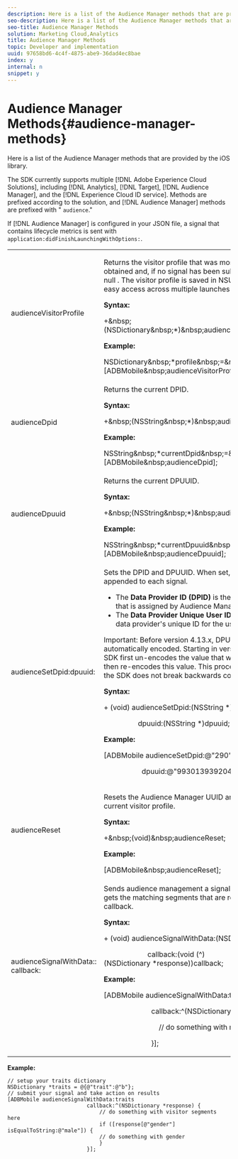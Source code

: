 ```yaml
---
description: Here is a list of the Audience Manager methods that are provided by the iOS library.
seo-description: Here is a list of the Audience Manager methods that are provided by the iOS library.
seo-title: Audience Manager Methods
solution: Marketing Cloud,Analytics
title: Audience Manager Methods
topic: Developer and implementation
uuid: 97658bd6-4c4f-4875-abe9-36dad4ec8bae
index: y
internal: n
snippet: y
---
```


# Audience Manager Methods{#audience-manager-methods}

Here is a list of the Audience Manager methods that are provided by the iOS library.

 The SDK currently supports multiple [!DNL Adobe Experience Cloud Solutions], including [!DNL Analytics], [!DNL Target], [!DNL Audience Manager], and the [!DNL Experience Cloud ID service]. Methods are prefixed according to the solution, and [!DNL Audience Manager] methods are prefixed with " `audience`."

If [!DNL Audience Manager] is configured in your JSON file, a signal that contains lifecycle metrics is sent with `application:didFinishLaunchingWithOptions:`. 

<table id="table_7AEDAD7F33A44B3AA387420D262F7235"> 
 <tbody> 
  <tr> 
   <td colname="col1"> audienceVisitorProfile </td> 
   <td colname="col2"> <p>Returns the visitor profile that was most recently obtained and, if no signal has been submitted, returns <span class="codeph"> null </span>. The visitor profile is saved in <span class="codeph"> NSUserDefaults </span> for easy access across multiple launches of your app. </p> <p> <b>Syntax:</b> </p> 
    <codeblock class="syntax c">
      +&amp;nbsp;(NSDictionary&amp;nbsp;*)&amp;nbsp;audienceVisitorProfile; 
    </codeblock> <p> <b>Example:</b> </p> 
    <codeblock class="syntax c">
      NSDictionary&amp;nbsp;*profile&amp;nbsp;=&amp;nbsp;[ADBMobile&amp;nbsp;audienceVisitorProfile]; 
    </codeblock> </td> 
  </tr> 
  <tr> 
   <td colname="col1"> audienceDpid </td> 
   <td colname="col2"> <p>Returns the current DPID. </p> <p> <b>Syntax:</b> </p> 
    <codeblock class="syntax c">
      +&amp;nbsp;(NSString&amp;nbsp;*)&amp;nbsp;audienceDpid; 
    </codeblock> <p> <b>Example:</b> </p> 
    <codeblock class="syntax c">
      NSString&amp;nbsp;*currentDpid&amp;nbsp;=&amp;nbsp;[ADBMobile&amp;nbsp;audienceDpid]; 
    </codeblock> </td> 
  </tr> 
  <tr> 
   <td colname="col1"> audienceDpuuid </td> 
   <td colname="col2"> <p>Returns the current DPUUID. </p> <p> <b>Syntax:</b> </p> 
    <codeblock class="syntax c">
      +&amp;nbsp;(NSString&amp;nbsp;*)&amp;nbsp;audienceDpuuid; 
    </codeblock> <p> <b>Example:</b> </p> 
    <codeblock class="syntax c">
      NSString&amp;nbsp;*currentDpuuid&amp;nbsp;=&amp;nbsp;[ADBMobile&amp;nbsp;audienceDpuuid]; 
    </codeblock> </td> 
  </tr> 
  <tr> 
   <td colname="col1"> audienceSetDpid:​dpuuid: </td> 
   <td colname="col2"> <p>Sets the DPID and DPUUID. When set, both will be appended to each signal. </p> <p> 
     <ul id="ul_E14E9E7C733C4236866845E911CE5E40"> 
      <li id="li_30CBAFEB63604FEB8F894B956691403B">The <b>Data Provider ID (DPID)</b> is the data partner ID that is assigned by Audience Manager. </li> 
      <li id="li_83949D77027F433980F0C1F2BA93FA20">The <b>Data Provider Unique User ID (DPUUID)</b> is the data provider's unique ID for the user. </li> 
     </ul> </p> <p> <p>Important:  Before version 4.13.x, DPUUID was not automatically encoded. Starting in version 4.13.x, the SDK first un-encodes the value that was passed in and then re-encodes this value. This process ensures that the SDK does not break backwards compatibility. </p> </p> <p> <b>Syntax:</b> </p> 
    <codeblock class="syntax c">
      +&nbsp;(void)&nbsp;audienceSetDpid:(NSString&nbsp;*)dpid&nbsp; 
     
&nbsp;&nbsp;&nbsp;&nbsp;&nbsp;&nbsp;&nbsp;&nbsp;&nbsp;&nbsp;&nbsp;&nbsp;&nbsp;&nbsp;&nbsp;&nbsp;&nbsp;&nbsp;dpuuid:(NSString&nbsp;*)dpuuid; 
    </codeblock> <p> <b>Example:</b> </p> 
    <codeblock class="syntax c">
      [ADBMobile&nbsp;audienceSetDpid:@"290" 
     
&nbsp;&nbsp;&nbsp;&nbsp;&nbsp;&nbsp;&nbsp;&nbsp;&nbsp;&nbsp;&nbsp;&nbsp;&nbsp;&nbsp;&nbsp;&nbsp;&nbsp;&nbsp;&nbsp;&nbsp;dpuuid:@"99301393920493"]; 
    </codeblock> </td> 
  </tr> 
  <tr> 
   <td colname="col1"> audienceReset </td> 
   <td colname="col2"> <p>Resets the Audience Manager UUID and purges the current visitor profile. </p> <p> <b>Syntax:</b> </p> 
    <codeblock class="syntax c">
      +&amp;nbsp;(void)&amp;nbsp;audienceReset; 
    </codeblock> <p> <b>Example:</b> </p> 
    <codeblock class="syntax c">
      [ADBMobile&amp;nbsp;audienceReset]; 
    </codeblock> </td> 
  </tr> 
  <tr> 
   <td colname="col1"> audienceSignalWithData::​callback: </td> 
   <td colname="col2"> <p>Sends audience management a signal with traits and gets the matching segments that are returned in a block callback. </p> <p> <b>Syntax:</b> </p> 
    <codeblock class="syntax c">
      +&nbsp;(void)&nbsp;audienceSignalWithData:(NSDictionary&nbsp;*)data&nbsp; 
     
&nbsp;&nbsp;&nbsp;&nbsp;&nbsp;&nbsp;&nbsp;&nbsp;&nbsp;&nbsp;&nbsp;&nbsp;&nbsp;&nbsp;&nbsp;&nbsp;&nbsp;&nbsp;&nbsp;&nbsp;&nbsp;&nbsp;&nbsp;callback:(void&nbsp;(^)(NSDictionary&nbsp;*response))callback; 
    </codeblock> <p> <b>Example:</b> </p> 
    <codeblock class="syntax c">
      [ADBMobile&nbsp;audienceSignalWithData:traits&nbsp; 
     
&nbsp;&nbsp;&nbsp;&nbsp;&nbsp;&nbsp;&nbsp;&nbsp;&nbsp;&nbsp;&nbsp;&nbsp;&nbsp;&nbsp;&nbsp;&nbsp;&nbsp;&nbsp;&nbsp;&nbsp;&nbsp;&nbsp;&nbsp;&nbsp;&nbsp;callback:^(NSDictionary&nbsp;*response)&nbsp;{ 
     
&nbsp;&nbsp;&nbsp;&nbsp;&nbsp;&nbsp;&nbsp;&nbsp;&nbsp;&nbsp;&nbsp;&nbsp;&nbsp;&nbsp;&nbsp;&nbsp;&nbsp;&nbsp;&nbsp;&nbsp;&nbsp;&nbsp;&nbsp;&nbsp;&nbsp;&nbsp;&nbsp;&nbsp;&nbsp;//&nbsp;do&nbsp;something&nbsp;with&nbsp;returned&nbsp;segments 
     
&nbsp;&nbsp;&nbsp;&nbsp;&nbsp;&nbsp;&nbsp;&nbsp;&nbsp;&nbsp;&nbsp;&nbsp;&nbsp;&nbsp;&nbsp;&nbsp;&nbsp;&nbsp;&nbsp;&nbsp;&nbsp;&nbsp;&nbsp;&nbsp;&nbsp;}]; 
    </codeblock> </td> 
  </tr> 
 </tbody> 
</table>

**Example:**

```
// setup your traits dictionary 
NSDictionary *traits = @{@"trait":@"b"}; 
// submit your signal and take action on results 
[ADBMobile audienceSignalWithData:traits  
                         callback:^(NSDictionary *response) { 
                             // do something with visitor segments here 
                             if ([response[@"gender"] isEqualToString:@"male"]) { 
                             // do something with gender  
                             } 
                         }];
```

